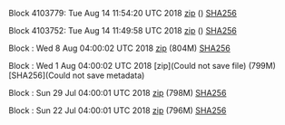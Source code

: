 Block 4103779: Tue Aug 14 11:54:20 UTC 2018 [zip]() () [SHA256](https://transfer.sh/WBHUx/sha256.txt)

Block 4103752: Tue Aug 14 11:49:58 UTC 2018 [zip]() () [SHA256](https://transfer.sh/bAGhF/sha256.txt)

Block : Wed  8 Aug 04:00:02 UTC 2018 [zip](https://transfer.sh/12nKjh/bootstrap.dat.20180808.zip) (804M) [SHA256](https://transfer.sh/147Zmc/sha256.txt)

Block : Wed  1 Aug 04:00:02 UTC 2018 [zip](Could not save file) (799M) [SHA256](Could not save metadata)

Block : Sun 29 Jul 04:00:01 UTC 2018 [zip](https://transfer.sh/8WO13/bootstrap.dat.20180729.zip) (798M) [SHA256](https://transfer.sh/eAUT7/sha256.txt)

Block : Sun 22 Jul 04:00:01 UTC 2018 [zip](https://transfer.sh/LknuY/bootstrap.dat.20180722.zip) (796M) [SHA256](https://transfer.sh/2W1Io/sha256.txt)
